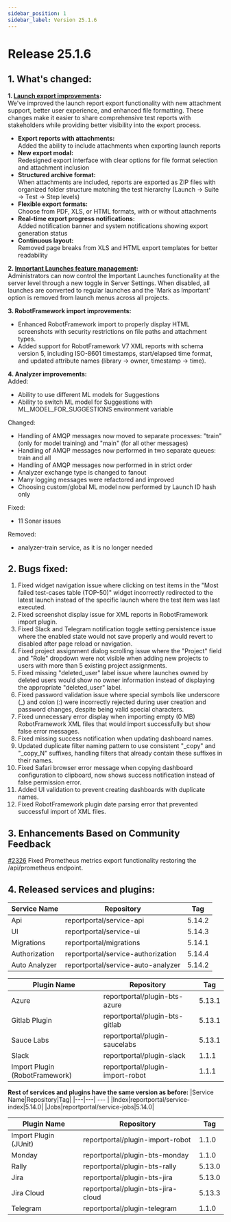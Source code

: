 ```yaml
---
sidebar_position: 1
sidebar_label: Version 25.1.6
---
```


# Release 25.1.6

## 1. What's changed:
**1. [Launch export improvements](/work-with-reports/OperationsUnderLaunches#export-launches-reports):**<br />
We've improved the launch report export functionality with new attachment support, better user experience, and enhanced file formatting. These changes make it easier to share comprehensive test reports with stakeholders while providing better visibility into the export process.

- **Export reports with attachments:**<br />
  Added the ability to include attachments when exporting launch reports
- **New export modal:**<br />
  Redesigned export interface with clear options for file format selection and attachment inclusion
- **Structured archive format:**<br />
  When attachments are included, reports are exported as ZIP files with organized folder structure matching the test hierarchy (Launch → Suite → Test → Step levels)
- **Flexible export formats:**<br />
  Choose from PDF, XLS, or HTML formats, with or without attachments
- **Real-time export progress notifications:**<br />
  Added notification banner and system notifications showing export generation status
- **Continuous layout:**<br />
  Removed page breaks from XLS and HTML export templates for better readability

**2. [Important Launches feature management](/admin-panel/ServerSettings#features):**<br />
Administrators can now control the Important Launches functionality at the server level through a new toggle in Server Settings. When disabled, all launches are converted to regular launches and the 'Mark as Important' option is removed from launch menus across all projects.

**3. RobotFramework import improvements:**
- Enhanced RobotFramework import to properly display HTML screenshots with security restrictions on file paths and attachment types.
- Added support for RobotFramework V7 XML reports with schema version 5, including ISO-8601 timestamps, start/elapsed time format, and updated attribute names (library → owner, timestamp → time).

**4. Analyzer improvements:**<br />
Added:<br />
- Ability to use different ML models for Suggestions
- Ability to switch ML model for Suggestions with ML_MODEL_FOR_SUGGESTIONS environment variable

Changed:<br />
- Handling of AMQP messages now moved to separate processes: "train" (only for model training) and "main" (for all other messages)
- Handling of AMQP messages now performed in two separate queues: train and all
- Handling of AMQP messages now performed in in strict order
- Analyzer exchange type is changed to fanout
- Many logging messages were refactored and improved
- Choosing custom/global ML model now performed by Launch ID hash only

Fixed:<br />
- 11 Sonar issues

Removed:<br />
- analyzer-train service, as it is no longer needed


## 2. Bugs fixed:
1. Fixed widget navigation issue where clicking on test items in the "Most failed test-cases table (TOP-50)" widget incorrectly redirected to the latest launch instead of the specific launch where the test item was last executed.
2. Fixed screenshot display issue for XML reports in RobotFramework import plugin.
3. Fixed Slack and Telegram notification toggle setting persistence issue where the enabled state would not save properly and would revert to disabled after page reload or navigation.
4. Fixed project assignment dialog scrolling issue where the "Project" field and "Role" dropdown were not visible when adding new projects to users with more than 5 existing project assignments.
6. Fixed missing "deleted_user" label issue where launches owned by deleted users would show no owner information instead of displaying the appropriate "deleted_user" label.
7.  Fixed password validation issue where special symbols like underscore (_) and colon (:) were incorrectly rejected during user creation and password changes, despite being valid special characters.
8. Fixed unnecessary error display when importing empty (0 MB) RobotFramework XML files that would import successfully but show false error messages.
9. Fixed missing success notification when updating dashboard names.
10. Updated duplicate filter naming pattern to use consistent "_copy" and "_copy_N" suffixes, handling filters that already contain these suffixes in their names.
11. Fixed Safari browser error message when copying dashboard configuration to clipboard, now shows success notification instead of false permission error.
12. Added UI validation to prevent creating dashboards with duplicate names.
13. Fixed RobotFramework plugin date parsing error that prevented successful import of XML files.

## 3. Enhancements Based on Community Feedback
[#2326](https://github.com/reportportal/service-api/issues/2326) Fixed Prometheus metrics export functionality restoring the /api/prometheus endpoint.

## 4. Released services and plugins:
|Service Name|Repository|Tag|
|---|---| --- |
|Api|reportportal/service-api|5.14.2|
|UI|reportportal/service-ui|5.14.3|
|Migrations|reportportal/migrations|5.14.1|
|Authorization|reportportal/service-authorization|5.14.4|
|Auto Analyzer|reportportal/service-auto-analyzer|5.14.2|

|Plugin Name|Repository|Tag|
|---|---| --- |
|Azure|reportportal/plugin-bts-azure|5.13.1|
|Gitlab Plugin|reportportal/plugin-bts-gitlab|5.13.1|
|Sauce Labs|reportportal/plugin-saucelabs|5.13.1|
|Slack|reportportal/plugin-slack|1.1.1|
|Import Plugin (RobotFramework)|reportportal/plugin-import-robot|1.1.1|

**Rest of services and plugins have the same version as before:**
|Service Name|Repository|Tag|
|---|---| --- |
|Index|reportportal/service-index|5.14.0|
|Jobs|reportportal/service-jobs|5.14.0|


|Plugin Name|Repository|Tag|
|---|---| --- |
|Import Plugin (JUnit)|reportportal/plugin-import-robot|1.1.0|
|Monday|reportportal/plugin-bts-monday|1.1.0|
|Rally|reportportal/plugin-bts-rally|5.13.0|
|Jira|reportportal/plugin-bts-jira|5.13.0|
|Jira Cloud|reportportal/plugin-bts-jira-cloud|5.13.3|
|Telegram|reportportal/plugin-telegram|1.1.0|
